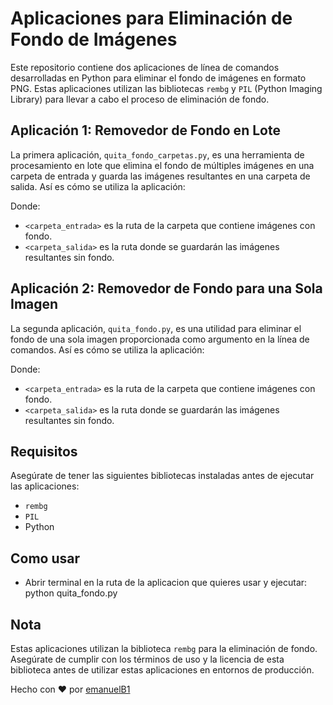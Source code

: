 # Aplicaciones para Eliminación de Fondo de Imágenes

Este repositorio contiene dos aplicaciones de línea de comandos desarrolladas en Python para eliminar el fondo de imágenes en formato PNG. Estas aplicaciones utilizan las bibliotecas `rembg` y `PIL` (Python Imaging Library) para llevar a cabo el proceso de eliminación de fondo.

## Aplicación 1: Removedor de Fondo en Lote

La primera aplicación, `quita_fondo_carpetas.py`, es una herramienta de procesamiento en lote que elimina el fondo de múltiples imágenes en una carpeta de entrada y guarda las imágenes resultantes en una carpeta de salida. Así es cómo se utiliza la aplicación:


Donde:
- `<carpeta_entrada>` es la ruta de la carpeta que contiene imágenes con fondo.
- `<carpeta_salida>` es la ruta donde se guardarán las imágenes resultantes sin fondo.

## Aplicación 2: Removedor de Fondo para una Sola Imagen

La segunda aplicación, `quita_fondo.py`, es una utilidad para eliminar el fondo de una sola imagen proporcionada como argumento en la línea de comandos. Así es cómo se utiliza la aplicación:


Donde:
- `<carpeta_entrada>` es la ruta de la carpeta que contiene imágenes con fondo.
- `<carpeta_salida>` es la ruta donde se guardarán las imágenes resultantes sin fondo.


## Requisitos

Asegúrate de tener las siguientes bibliotecas instaladas antes de ejecutar las aplicaciones:

- `rembg`
- `PIL`
- Python
  
## Como usar
- Abrir terminal en la ruta de la aplicacion que quieres usar y ejecutar: python quita_fondo.py
## Nota

Estas aplicaciones utilizan la biblioteca `rembg` para la eliminación de fondo. Asegúrate de cumplir con los términos de uso y la licencia de esta biblioteca antes de utilizar estas aplicaciones en entornos de producción.

Hecho con ❤️ por [emanuelB1](https://github.com/emanuelB1)



